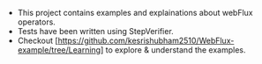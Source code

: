 * This project contains examples and explainations about webFlux operators.
* Tests have been written using StepVerifier.
* Checkout [https://github.com/kesrishubham2510/WebFlux-example/tree/Learning] to explore & understand the examples.